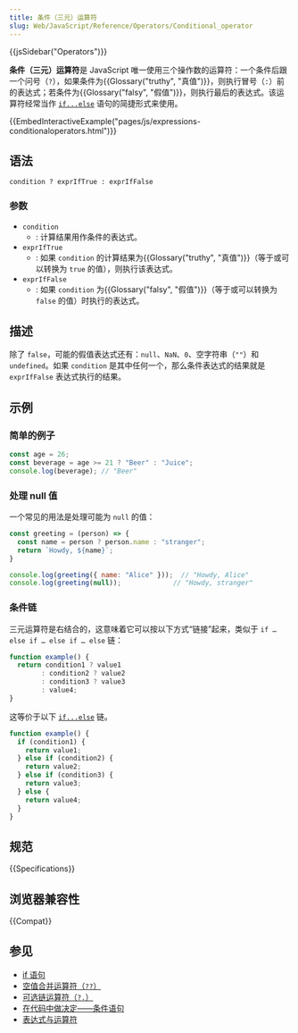 ```yaml
---
title: 条件（三元）运算符
slug: Web/JavaScript/Reference/Operators/Conditional_operator
---
```


{{jsSidebar("Operators")}}

**条件（三元）运算符**是 JavaScript 唯一使用三个操作数的运算符：一个条件后跟一个问号（`?`），如果条件为{{Glossary("truthy", "真值")}}，则执行冒号（`:`）前的表达式；若条件为{{Glossary("falsy", "假值")}}，则执行最后的表达式。该运算符经常当作 [`if...else`](/zh-CN/docs/Web/JavaScript/Reference/Statements/if...else) 语句的简捷形式来使用。

{{EmbedInteractiveExample("pages/js/expressions-conditionaloperators.html")}}

## 语法

```js-nolint
condition ? exprIfTrue : exprIfFalse
```

### 参数

- `condition`
  - : 计算结果用作条件的表达式。
- `exprIfTrue`
  - : 如果 `condition` 的计算结果为{{Glossary("truthy", "真值")}}（等于或可以转换为 `true` 的值），则执行该表达式。
- `exprIfFalse`
  - : 如果 `condition` 为{{Glossary("falsy", "假值")}}（等于或可以转换为 `false` 的值）时执行的表达式。

## 描述

除了 `false`，可能的假值表达式还有：`null`、`NaN`、`0`、空字符串（`""`）和 `undefined`。如果 `condition` 是其中任何一个，那么条件表达式的结果就是 `exprIfFalse` 表达式执行的结果。

## 示例

### 简单的例子

```js
const age = 26;
const beverage = age >= 21 ? "Beer" : "Juice";
console.log(beverage); // "Beer"
```

### 处理 null 值

一个常见的用法是处理可能为 `null` 的值：

```js
const greeting = (person) => {
  const name = person ? person.name : "stranger";
  return `Howdy, ${name}`;
}

console.log(greeting({ name: "Alice" }));  // "Howdy, Alice"
console.log(greeting(null));             // "Howdy, stranger"
```

### 条件链

三元运算符是右结合的，这意味着它可以按以下方式“链接”起来，类似于 `if … else if … else if … else` 链：

```js
function example() {
  return condition1 ? value1
        : condition2 ? value2
        : condition3 ? value3
        : value4;
}
```

这等价于以下 [`if...else`](/zh-CN/docs/Web/JavaScript/Reference/Statements/if...else) 链。

```js
function example() {
  if (condition1) {
    return value1;
  } else if (condition2) {
    return value2;
  } else if (condition3) {
    return value3;
  } else {
    return value4;
  }
}
```

## 规范

{{Specifications}}

## 浏览器兼容性

{{Compat}}

## 参见

- [if 语句](/zh-CN/docs/Web/JavaScript/Reference/Statements/if...else)
- [空值合并运算符（`??`）](/zh-CN/docs/Web/JavaScript/Reference/Operators/Nullish_coalescing)
- [可选链运算符（`?.`）](/zh-CN/docs/Web/JavaScript/Reference/Operators/Optional_chaining)
- [在代码中做决定——条件语句](/zh-CN/docs/Learn/JavaScript/Building_blocks/conditionals)
- [表达式与运算符](/zh-CN/docs/Web/JavaScript/Guide/Expressions_and_Operators)
